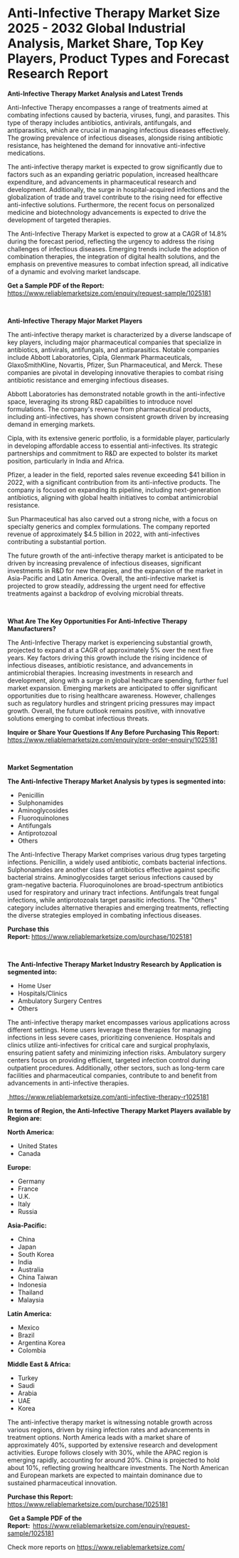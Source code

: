 <p><h1>Anti-Infective Therapy Market Size 2025 - 2032 Global Industrial Analysis, Market Share, Top Key Players, Product Types and Forecast Research Report</h1></p><p><strong>Anti-Infective Therapy Market Analysis and Latest Trends</strong></p>
<p><p>Anti-Infective Therapy encompasses a range of treatments aimed at combating infections caused by bacteria, viruses, fungi, and parasites. This type of therapy includes antibiotics, antivirals, antifungals, and antiparasitics, which are crucial in managing infectious diseases effectively. The growing prevalence of infectious diseases, alongside rising antibiotic resistance, has heightened the demand for innovative anti-infective medications.</p><p>The anti-infective therapy market is expected to grow significantly due to factors such as an expanding geriatric population, increased healthcare expenditure, and advancements in pharmaceutical research and development. Additionally, the surge in hospital-acquired infections and the globalization of trade and travel contribute to the rising need for effective anti-infective solutions. Furthermore, the recent focus on personalized medicine and biotechnology advancements is expected to drive the development of targeted therapies.</p><p>The Anti-Infective Therapy Market is expected to grow at a CAGR of 14.8% during the forecast period, reflecting the urgency to address the rising challenges of infectious diseases. Emerging trends include the adoption of combination therapies, the integration of digital health solutions, and the emphasis on preventive measures to combat infection spread, all indicative of a dynamic and evolving market landscape.</p></p>
<p><strong>Get a Sample PDF of the Report:&nbsp;</strong> <a href="https://www.reliablemarketsize.com/enquiry/request-sample/1025181?utm_campaign=2876&utm_medium=2&utm_source=Github&utm_content=ia&utm_term=09032025&utm_id=anti-infective-therapy">https://www.reliablemarketsize.com/enquiry/request-sample/1025181</a></p>
<p>&nbsp;</p>
<p><strong>Anti-Infective Therapy Major Market Players</strong></p>
<p><p>The anti-infective therapy market is characterized by a diverse landscape of key players, including major pharmaceutical companies that specialize in antibiotics, antivirals, antifungals, and antiparasitics. Notable companies include Abbott Laboratories, Cipla, Glenmark Pharmaceuticals, GlaxoSmithKline, Novartis, Pfizer, Sun Pharmaceutical, and Merck. These companies are pivotal in developing innovative therapies to combat rising antibiotic resistance and emerging infectious diseases.</p><p>Abbott Laboratories has demonstrated notable growth in the anti-infective space, leveraging its strong R&D capabilities to introduce novel formulations. The company's revenue from pharmaceutical products, including anti-infectives, has shown consistent growth driven by increasing demand in emerging markets.</p><p>Cipla, with its extensive generic portfolio, is a formidable player, particularly in developing affordable access to essential anti-infectives. Its strategic partnerships and commitment to R&D are expected to bolster its market position, particularly in India and Africa.</p><p>Pfizer, a leader in the field, reported sales revenue exceeding $41 billion in 2022, with a significant contribution from its anti-infective products. The company is focused on expanding its pipeline, including next-generation antibiotics, aligning with global health initiatives to combat antimicrobial resistance.</p><p>Sun Pharmaceutical has also carved out a strong niche, with a focus on specialty generics and complex formulations. The company reported revenue of approximately $4.5 billion in 2022, with anti-infectives contributing a substantial portion.</p><p>The future growth of the anti-infective therapy market is anticipated to be driven by increasing prevalence of infectious diseases, significant investments in R&D for new therapies, and the expansion of the market in Asia-Pacific and Latin America. Overall, the anti-infective market is projected to grow steadily, addressing the urgent need for effective treatments against a backdrop of evolving microbial threats.</p></p>
<p>&nbsp;</p>
<p><strong>What Are The Key Opportunities For Anti-Infective Therapy Manufacturers?</strong></p>
<p><p>The Anti-Infective Therapy market is experiencing substantial growth, projected to expand at a CAGR of approximately 5% over the next five years. Key factors driving this growth include the rising incidence of infectious diseases, antibiotic resistance, and advancements in antimicrobial therapies. Increasing investments in research and development, along with a surge in global healthcare spending, further fuel market expansion. Emerging markets are anticipated to offer significant opportunities due to rising healthcare awareness. However, challenges such as regulatory hurdles and stringent pricing pressures may impact growth. Overall, the future outlook remains positive, with innovative solutions emerging to combat infectious threats.</p></p>
<p><strong>Inquire or Share Your Questions If Any Before Purchasing This Report:</strong> <a href="https://www.reliablemarketsize.com/enquiry/pre-order-enquiry/1025181?utm_campaign=2876&utm_medium=2&utm_source=Github&utm_content=ia&utm_term=09032025&utm_id=anti-infective-therapy">https://www.reliablemarketsize.com/enquiry/pre-order-enquiry/1025181</a></p>
<p>&nbsp;</p>
<p><strong>Market Segmentation</strong></p>
<p><strong>The Anti-Infective Therapy Market Analysis by types is segmented into:</strong></p>
<p><ul><li>Penicillin</li><li>Sulphonamides</li><li>Aminoglycosides</li><li>Fluoroquinolones</li><li>Antifungals</li><li>Antiprotozoal</li><li>Others</li></ul></p>
<p><p>The Anti-Infective Therapy Market comprises various drug types targeting infections. Penicillin, a widely used antibiotic, combats bacterial infections. Sulphonamides are another class of antibiotics effective against specific bacterial strains. Aminoglycosides target serious infections caused by gram-negative bacteria. Fluoroquinolones are broad-spectrum antibiotics used for respiratory and urinary tract infections. Antifungals treat fungal infections, while antiprotozoals target parasitic infections. The "Others" category includes alternative therapies and emerging treatments, reflecting the diverse strategies employed in combating infectious diseases.</p></p>
<p><strong>Purchase this Report:&nbsp;</strong><a href="https://www.reliablemarketsize.com/purchase/1025181?utm_campaign=2876&utm_medium=2&utm_source=Github&utm_content=ia&utm_term=09032025&utm_id=anti-infective-therapy">https://www.reliablemarketsize.com/purchase/1025181</a></p>
<p>&nbsp;</p>
<p><strong>The Anti-Infective Therapy Market Industry Research by Application is segmented into:</strong></p>
<p><ul><li>Home User</li><li>Hospitals/Clinics</li><li>Ambulatory Surgery Centres</li><li>Others</li></ul></p>
<p><p>The anti-infective therapy market encompasses various applications across different settings. Home users leverage these therapies for managing infections in less severe cases, prioritizing convenience. Hospitals and clinics utilize anti-infectives for critical care and surgical prophylaxis, ensuring patient safety and minimizing infection risks. Ambulatory surgery centers focus on providing efficient, targeted infection control during outpatient procedures. Additionally, other sectors, such as long-term care facilities and pharmaceutical companies, contribute to and benefit from advancements in anti-infective therapies.</p></p>
<p><a href="https://www.reliablemarketsize.com/anti-infective-therapy-r1025181?utm_campaign=2876&utm_medium=2&utm_source=Github&utm_content=ia&utm_term=09032025&utm_id=anti-infective-therapy">&nbsp;https://www.reliablemarketsize.com/anti-infective-therapy-r1025181</a></p>
<p><strong>In terms of Region, the Anti-Infective Therapy Market Players available by Region are:</strong></p>
<p>
    <p> <strong> North America: </strong>
        <ul>
            <li>United States</li>
            <li>Canada</li>
        </ul>
        </p> 
    <p> <strong> Europe: </strong>
        <ul>
            <li>Germany</li>
            <li>France</li>
            <li>U.K.</li>
            <li>Italy</li>
            <li>Russia</li>
        </ul>
        </p> 
    <p> <strong> Asia-Pacific: </strong>
        <ul>
            <li>China</li>
            <li>Japan</li>
            <li>South Korea</li>
            <li>India</li>
            <li>Australia</li>
            <li>China Taiwan</li>
            <li>Indonesia</li>
            <li>Thailand</li>
            <li>Malaysia</li>
        </ul>
        </p> 
    <p> <strong> Latin America: </strong>
        <ul>
            <li>Mexico</li>
            <li>Brazil</li>
            <li>Argentina Korea</li>
            <li>Colombia</li>
        </ul>
        </p> 
    <p> <strong> Middle East & Africa: </strong>
        <ul>
            <li>Turkey</li>
            <li>Saudi</li>
            <li>Arabia</li>
            <li>UAE</li>
            <li>Korea</li>
        </ul>
    </p>
    </p>
<p><p>The anti-infective therapy market is witnessing notable growth across various regions, driven by rising infection rates and advancements in treatment options. North America leads with a market share of approximately 40%, supported by extensive research and development activities. Europe follows closely with 30%, while the APAC region is emerging rapidly, accounting for around 20%. China is projected to hold about 10%, reflecting growing healthcare investments. The North American and European markets are expected to maintain dominance due to sustained pharmaceutical innovation.</p></p>
<p><strong>Purchase this Report: </strong><a href="https://www.reliablemarketsize.com/purchase/1025181?utm_campaign=2876&utm_medium=2&utm_source=Github&utm_content=ia&utm_term=09032025&utm_id=anti-infective-therapy">https://www.reliablemarketsize.com/purchase/1025181</a></p>
<p>&nbsp;<strong>Get a Sample PDF of the Report:&nbsp;&nbsp;</strong><a href="https://www.reliablemarketsize.com/enquiry/request-sample/1025181?utm_campaign=2876&utm_medium=2&utm_source=Github&utm_content=ia&utm_term=09032025&utm_id=anti-infective-therapy">https://www.reliablemarketsize.com/enquiry/request-sample/1025181</a></p>
<p><strong></strong></p>
<p>Check more reports on <a href="https://www.reliablemarketsize.com/?utm_campaign=2876&utm_medium=2&utm_source=Github&utm_content=ia&utm_term=09032025&utm_id=anti-infective-therapy">https://www.reliablemarketsize.com/</a></p>